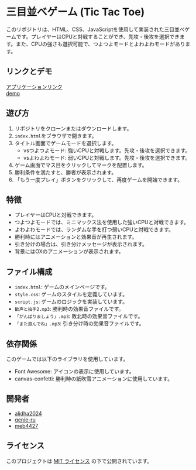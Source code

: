 # 三目並べゲーム (Tic Tac Toe)

このリポジトリは、HTML、CSS、JavaScriptを使用して実装された三目並べゲームです。プレイヤーはCPUと対戦することができ、先攻・後攻を選択できます。また、CPUの強さも選択可能で、つよつよモードとよわよわモードがあります。

## リンクとデモ
[アプリケーションリンク](https://team-e-202404.vercel.app/ "Tic Tac Toe")  
[demo]( https://raw.github.com/wiki/beginner-teamdev-e-since-20240406/work-space/images/demo-movie.gif)

## 遊び方

1. リポジトリをクローンまたはダウンロードします。
2. `index.html`をブラウザで開きます。
3. タイトル画面でゲームモードを選択します。
   - vsつよつよモード: 強いCPUと対戦します。先攻・後攻を選択できます。
   - vsよわよわモード: 弱いCPUと対戦します。先攻・後攻を選択できます。
4. ゲーム画面でマス目をクリックしてマークを配置します。
5. 勝利条件を満たすと、勝者が表示されます。
6. 「もう一度プレイ」ボタンをクリックして、再度ゲームを開始できます。

## 特徴

- プレイヤーはCPUと対戦できます。
- つよつよモードでは、ミニマックス法を使用した強いCPUと対戦できます。
- よわよわモードでは、ランダムな手を打つ弱いCPUと対戦できます。
- 勝利時にはアニメーションと効果音が再生されます。
- 引き分けの場合は、引き分けメッセージが表示されます。
- 背景にはOXのアニメーションが表示されます。

## ファイル構成

- `index.html`: ゲームのメインページです。
- `style.css`: ゲームのスタイルを定義しています。
- `script.js`: ゲームのロジックを実装しています。
- `歓声と拍手2.mp3`: 勝利時の効果音ファイルです。
- `「がんばりましょう」.mp3`: 敗北時の効果音ファイルです。
- `「また遊んでね」.mp3`: 引き分け時の効果音ファイルです。

## 依存関係

このゲームでは以下のライブラリを使用しています。

- Font Awesome: アイコンの表示に使用しています。
- canvas-confetti: 勝利時の紙吹雪アニメーションに使用しています。

## 開発者

- [alidha2024](https://github.com/alidha2024 "alidha2024")
- [genie-ru](https://github.com/genie-ru "Genie")
- [meb4427](https://github.com/meb4427 "meb4427")

## ライセンス

このプロジェクトは [MIT ライセンス](https://licenses.opensource.jp/MIT/MIT.html "The MIT License") の下で公開されています。